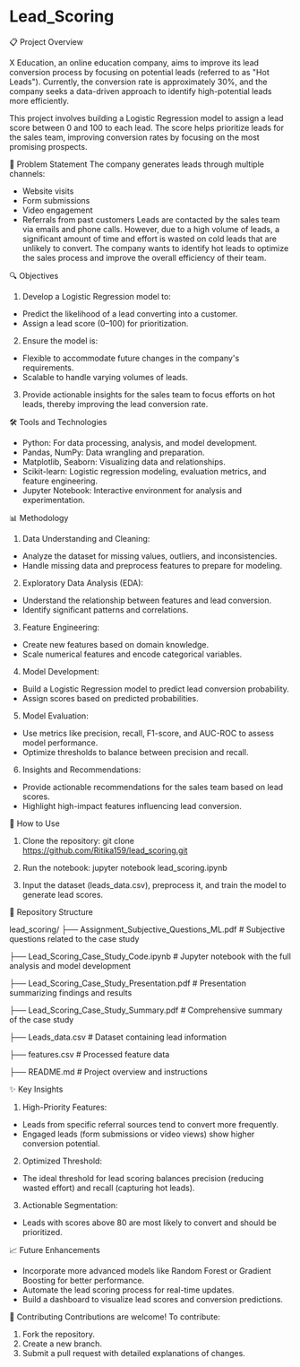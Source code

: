 # Lead_Scoring

📋 Project Overview

X Education, an online education company, aims to improve its lead conversion process by focusing on potential leads (referred to as "Hot Leads"). Currently, the conversion rate is approximately 30%, and the company seeks a data-driven approach to identify high-potential leads more efficiently.

This project involves building a Logistic Regression model to assign a lead score between 0 and 100 to each lead. The score helps prioritize leads for the sales team, improving conversion rates by focusing on the most promising prospects.

🎯 Problem Statement
The company generates leads through multiple channels:
- Website visits
- Form submissions
- Video engagement
- Referrals from past customers
Leads are contacted by the sales team via emails and phone calls. However, due to a high volume of leads, a significant amount of time and effort is wasted on cold leads that are unlikely to convert. The company wants to identify hot leads to optimize the sales process and improve the overall efficiency of their team.

🔍 Objectives
1. Develop a Logistic Regression model to:
- Predict the likelihood of a lead converting into a customer.
- Assign a lead score (0–100) for prioritization.

2. Ensure the model is:
- Flexible to accommodate future changes in the company's requirements.
- Scalable to handle varying volumes of leads.

3. Provide actionable insights for the sales team to focus efforts on hot leads, thereby improving the lead conversion rate.

🛠️ Tools and Technologies
- Python: For data processing, analysis, and model development.
- Pandas, NumPy: Data wrangling and preparation.
- Matplotlib, Seaborn: Visualizing data and relationships.
- Scikit-learn: Logistic regression modeling, evaluation metrics, and feature engineering.
- Jupyter Notebook: Interactive environment for analysis and experimentation.

📊 Methodology
1. Data Understanding and Cleaning:
- Analyze the dataset for missing values, outliers, and inconsistencies.
- Handle missing data and preprocess features to prepare for modeling.

2. Exploratory Data Analysis (EDA):
- Understand the relationship between features and lead conversion.
- Identify significant patterns and correlations.

3. Feature Engineering:
- Create new features based on domain knowledge.
- Scale numerical features and encode categorical variables.

4. Model Development:
- Build a Logistic Regression model to predict lead conversion probability.
- Assign scores based on predicted probabilities.

5. Model Evaluation:
- Use metrics like precision, recall, F1-score, and AUC-ROC to assess model performance.
- Optimize thresholds to balance between precision and recall.

6. Insights and Recommendations:
- Provide actionable recommendations for the sales team based on lead scores.
- Highlight high-impact features influencing lead conversion.

🚀 How to Use
1. Clone the repository:
git clone https://github.com/Ritika159/lead_scoring.git

2. Run the notebook:
jupyter notebook lead_scoring.ipynb

3. Input the dataset (leads_data.csv), preprocess it, and train the model to generate lead scores.

📂 Repository Structure

lead_scoring/
├── Assignment_Subjective_Questions_ML.pdf       # Subjective questions related to the case study

├── Lead_Scoring_Case_Study_Code.ipynb           # Jupyter notebook with the full analysis and model development

├── Lead_Scoring_Case_Study_Presentation.pdf     # Presentation summarizing findings and results

├── Lead_Scoring_Case_Study_Summary.pdf          # Comprehensive summary of the case study

├── Leads_data.csv                               # Dataset containing lead information

├── features.csv                                 # Processed feature data

├── README.md                                    # Project overview and instructions

✨ Key Insights
1. High-Priority Features:
- Leads from specific referral sources tend to convert more frequently.
- Engaged leads (form submissions or video views) show higher conversion potential.

2. Optimized Threshold:
- The ideal threshold for lead scoring balances precision (reducing wasted effort) and recall (capturing hot leads).

3. Actionable Segmentation:
- Leads with scores above 80 are most likely to convert and should be prioritized.

📈 Future Enhancements
- Incorporate more advanced models like Random Forest or Gradient Boosting for better performance.
- Automate the lead scoring process for real-time updates.
- Build a dashboard to visualize lead scores and conversion predictions.

🤝 Contributing
Contributions are welcome! To contribute:
1. Fork the repository.
2. Create a new branch.
3. Submit a pull request with detailed explanations of changes.
